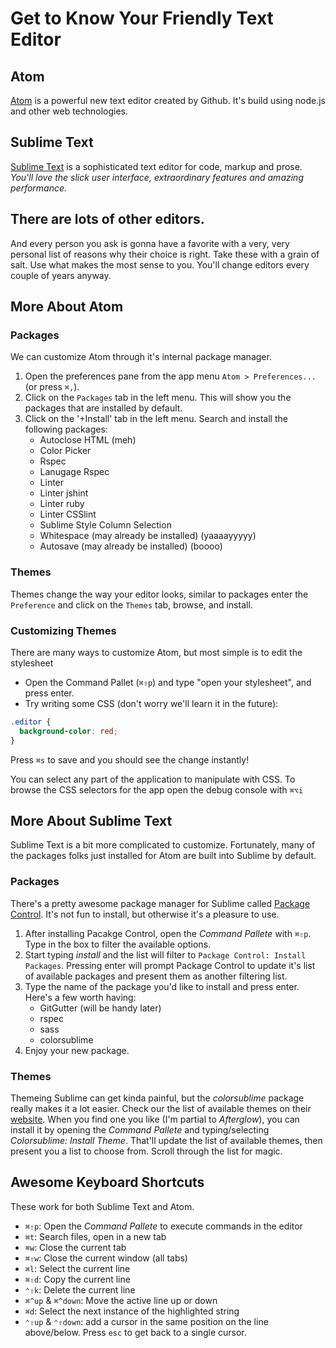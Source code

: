 # Get to Know Your Friendly Text Editor

## Atom
[Atom](https://atom.io/) is a powerful new text editor created by Github. It's build using node.js and other web technologies.

## Sublime Text
[Sublime Text](https://www.sublimetext.com/) is a sophisticated text editor for code, markup and prose. _You'll love the slick user interface, extraordinary features and amazing performance._

## There are lots of other editors.
And every person you ask is gonna have a favorite with a very, very personal list of reasons why their choice is right. Take these with a grain of salt. Use what makes the most sense to you. You'll change editors every couple of years anyway.

## More About Atom
### Packages
We can customize Atom through it's internal package manager.

1. Open the preferences pane from the app menu `Atom > Preferences...` (or press `⌘,`).
2. Click on the `Packages` tab in the left menu. This will show you the packages that are installed by default.
3. Click on the '+Install' tab in the left menu. Search and install the following packages:
    - Autoclose HTML (meh)
    - Color Picker
    - Rspec
    - Lanugage Rspec
    - Linter
    - Linter jshint
    - Linter ruby
    - Linter CSSlint
    - Sublime Style Column Selection
    - Whitespace (may already be installed) (yaaaayyyyy)
    - Autosave (may already be installed) (boooo)

### Themes
Themes change the way your editor looks, similar to packages
enter the `Preference` and click on the `Themes` tab, browse, and install.

### Customizing Themes
There are many ways to customize Atom, but most simple is to edit the stylesheet

- Open the Command Pallet (`⌘⇧p`) and type "open your stylesheet", and press enter.
- Try writing some CSS (don't worry we'll learn it in the future):

```css
.editor {
  background-color: red;
}
```

Press `⌘s` to save and you should see the change instantly!

You can select any part of the application to manipulate with CSS.
To browse the CSS selectors for the app open the debug console with `⌘⌥i`

## More About Sublime Text
Sublime Text is a bit more complicated to customize. Fortunately, many of the packages folks just installed for Atom are built into Sublime by default.

### Packages
There's a pretty awesome package manager for Sublime called [Package Control](https://packagecontrol.io/installation). It's not fun to install, but otherwise it's a pleasure to use.

1. After installing Pacakge Control, open the _Command Pallete_ with `⌘⇧p`. Type in the box to filter the available options.
2. Start typing _install_ and the list will filter to `Package Control: Install Packages`. Pressing enter will prompt Package Control to update it's list of available packages and present them as another filtering list.
3. Type the name of the package you'd like to install and press enter. Here's a few worth having:
    - GitGutter (will be handy later)
    - rspec
    - sass
    - colorsublime
4. Enjoy your new package.

### Themes
Themeing Sublime can get kinda painful, but the _colorsublime_ package really makes it a lot easier. Check our the list of available themes on their [website](http://colorsublime.com/). When you find one you like (I'm partial to _Afterglow_), you can install it by opening the _Command Pallete_ and typing/selecting _Colorsublime: Install Theme_. That'll update the list of available themes, then present you a list to choose from. Scroll through the list for magic.

## Awesome Keyboard Shortcuts
These work for both Sublime Text and Atom.

- `⌘⇧p`: Open the _Command Pallete_ to execute commands in the editor
- `⌘t`: Search files, open in a new tab
- `⌘w`: Close the current tab
- `⌘⇧w`: Close the current window (all tabs)
- `⌘l`: Select the current line
- `⌘⇧d`: Copy the current line
- `⌃⇧k`: Delete the current line
- `⌘^up` & `⌘^down`: Move the active line up or down
- `⌘d`: Select the next instance of the highlighted string
- `⌃⇧up` & `⌃⇧down`: add a cursor in the same position on the line above/below. Press `esc` to get back to a single cursor.


